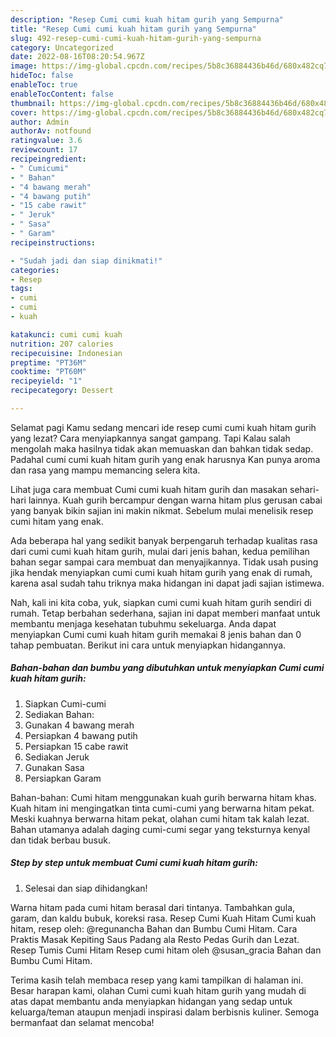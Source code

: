 ```yaml
---
description: "Resep Cumi cumi kuah hitam gurih yang Sempurna"
title: "Resep Cumi cumi kuah hitam gurih yang Sempurna"
slug: 492-resep-cumi-cumi-kuah-hitam-gurih-yang-sempurna
category: Uncategorized
date: 2022-08-16T08:20:54.967Z
image: https://img-global.cpcdn.com/recipes/5b8c36884436b46d/680x482cq70/cumi-cumi-kuah-hitam-gurih-foto-resep-utama.jpg
hideToc: false
enableToc: true
enableTocContent: false
thumbnail: https://img-global.cpcdn.com/recipes/5b8c36884436b46d/680x482cq70/cumi-cumi-kuah-hitam-gurih-foto-resep-utama.jpg
cover: https://img-global.cpcdn.com/recipes/5b8c36884436b46d/680x482cq70/cumi-cumi-kuah-hitam-gurih-foto-resep-utama.jpg
author: Admin
authorAv: notfound
ratingvalue: 3.6
reviewcount: 17
recipeingredient:
- " Cumicumi"
- " Bahan"
- "4 bawang merah"
- "4 bawang putih"
- "15 cabe rawit"
- " Jeruk"
- " Sasa"
- " Garam"
recipeinstructions:

- "Sudah jadi dan siap dinikmati!"
categories:
- Resep
tags:
- cumi
- cumi
- kuah

katakunci: cumi cumi kuah 
nutrition: 207 calories
recipecuisine: Indonesian
preptime: "PT36M"
cooktime: "PT60M"
recipeyield: "1"
recipecategory: Dessert

---
```



Selamat pagi Kamu sedang mencari ide resep cumi cumi kuah hitam gurih yang lezat? Cara menyiapkannya sangat gampang. Tapi Kalau salah mengolah maka hasilnya tidak akan memuaskan dan bahkan tidak sedap. Padahal cumi cumi kuah hitam gurih yang enak harusnya Kan punya aroma dan rasa yang mampu memancing selera kita.


Lihat juga cara membuat Cumi cumi kuah hitam gurih dan masakan sehari-hari lainnya. Kuah gurih bercampur dengan warna hitam plus gerusan cabai yang banyak bikin sajian ini makin nikmat. Sebelum mulai menelisik resep cumi hitam yang enak.

Ada beberapa hal yang sedikit banyak berpengaruh terhadap kualitas rasa dari cumi cumi kuah hitam gurih, mulai dari jenis bahan, kedua pemilihan bahan segar sampai cara membuat dan menyajikannya. Tidak usah pusing jika hendak menyiapkan cumi cumi kuah hitam gurih yang enak di rumah, karena asal sudah tahu triknya maka hidangan ini dapat jadi sajian istimewa.


Nah, kali ini kita coba, yuk, siapkan cumi cumi kuah hitam gurih sendiri di rumah. Tetap berbahan sederhana, sajian ini dapat memberi manfaat untuk membantu menjaga kesehatan tubuhmu sekeluarga. Anda dapat menyiapkan Cumi cumi kuah hitam gurih memakai 8 jenis bahan dan 0 tahap pembuatan. Berikut ini cara untuk menyiapkan hidangannya.

<!--inarticleads1-->

##### Bahan-bahan dan bumbu yang dibutuhkan untuk menyiapkan Cumi cumi kuah hitam gurih:

1. Siapkan  Cumi-cumi
1. Sediakan  Bahan:
1. Gunakan 4 bawang merah
1. Persiapkan 4 bawang putih
1. Persiapkan 15 cabe rawit
1. Sediakan  Jeruk
1. Gunakan  Sasa
1. Persiapkan  Garam


Bahan-bahan: Cumi hitam menggunakan kuah gurih berwarna hitam khas. Kuah hitam ini mengingatkan tinta cumi-cumi yang berwarna hitam pekat. Meski kuahnya berwarna hitam pekat, olahan cumi hitam tak kalah lezat. Bahan utamanya adalah daging cumi-cumi segar yang teksturnya kenyal dan tidak berbau busuk. 

<!--inarticleads2-->

##### Step by step untuk membuat Cumi cumi kuah hitam gurih:


1. Selesai dan siap dihidangkan!

Warna hitam pada cumi hitam berasal dari tintanya. Tambahkan gula, garam, dan kaldu bubuk, koreksi rasa. Resep Cumi Kuah Hitam Cumi kuah hitam, resep oleh: @regunancha Bahan dan Bumbu Cumi Hitam. Cara Praktis Masak Kepiting Saus Padang ala Resto Pedas Gurih dan Lezat. Resep Tumis Cumi Hitam Resep cumi hitam oleh @susan_gracia Bahan dan Bumbu Cumi Hitam. 

Terima kasih telah membaca resep yang kami tampilkan di halaman ini. Besar harapan kami, olahan Cumi cumi kuah hitam gurih yang mudah di atas dapat membantu anda menyiapkan hidangan yang sedap untuk keluarga/teman ataupun menjadi inspirasi dalam berbisnis kuliner. Semoga bermanfaat dan selamat mencoba!

